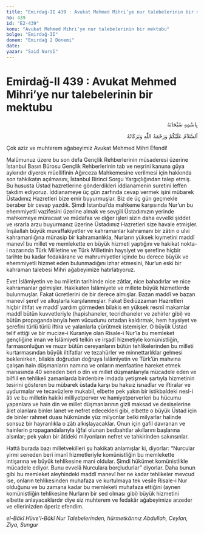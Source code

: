 ```yaml
---
title: "Emirdağ-II 439 : Avukat Mehmed Mihri’ye nur talebelerinin bir mektubu"
no: 439
id: "E2-439"
konu: "Avukat Mehmed Mihri’ye nur talebelerinin bir mektubu"
bolge: "Emirdağ-II"
donem: "Emirdağ 2 Dönemi"
date: 
yazar: "Said Nursî"
---
```


# Emirdağ-II 439 : Avukat Mehmed Mihri’ye nur talebelerinin bir mektubu

<p class="arabic" dir="rtl" title="Meal: “Her türlü noksan sıfatlardan yüce olan Allah’ın adıyla.”">بِاسْمِهِ سُبْحَانَهُ</p>

<p class="arabic" dir="rtl" title="Meal: “Allah’ın selâmı, rahmeti ve bereketleri, üzerinize olsun.”">اَلسَّلاَمُ عَلَيْكُمْ وَرَحْمَةُ اللّٰهِ وَبَرَكَاتُهُ</p>

Çok aziz ve muhterem ağabeyimiz Avukat Mehmed Mihri Efendi!

Malûmunuz üzere bu son defa Gençlik Rehberlerinin müsaderesi üzerine İstanbul Basın Bürosu Gençlik Rehberlerinin tab ve neşrini kanuna güya aykırıdır diyerek müellifinin Ağırceza Mahkemesine verilmesi için hakkında son tahkikatın açılmasını, İstanbul Birinci Sorgu Yargıçlığından talep etmiş. Bu hususta Üstad hazretlerine gönderdikleri iddianamenin suretini leffen takdim ediyoruz. İddianameye üç gün zarfında cevap vermek işini mübarek Üstadımız Hazretleri bize emir buyurmuşlar. Biz de üç gün geçmekle beraber bir cevap yazdık. Şimdi İstanbul’da mahkeme karşısında Nur’un bu ehemmiyetli vazifesini üzerine almak ve sevgili Üstadımızın yerinde mahkemeye müracaat ve müdafaa ve diğer işleri sizin daha evvelki şiddet ve ısrarla arzu buyurmanız üzerine Üstadımız Hazretleri size havale etmişler. İnşâallah büyük muvaffakiyetler ve kahramanlar kahramanı bir zâtın o ulvi kahramanlığına münasip bir kahramanlıkla, Nurların yüksek kıymetini maddî manevî bu millet ve memlekette en büyük hizmeti yaptığını ve hakikat nokta-i nazarında Türk Milletine ve Türk Milletinin haysiyet ve şerefine hiçbir tarihte bu kadar fedakârane ve mahrumiyetler içinde bu derece büyük ve ehemmiyetli hizmet eden bulunmadığını izhar etmesini, Nur’un eski bir kahraman talebesi Mihri ağabeyimize hatırlatıyoruz.

Evet İslâmiyetin ve bu milletin tarihinde nice zâtlar, nice bahadırlar ve nice kahramanlar gelmişler. Hakikaten İslâmiyete ve millete büyük hizmetlerde bulunmuşlar. Fakat ücretlerini de bir derece almışlar. Bazan maddî ve bazan manevî şeref ve alkışlarla karşılanmışlar. Fakat Bediüzzaman Hazretleri hiçbir iltifat ve maddî yardım görmeden bilakis en yüksek resmî makamlar maddî bütün kuvvetleriyle (hapishaneler, tecridhaneler ve zehirler gibi) ve bütün propagandalarıyla hem vücudunu ortadan kaldırmak, hem haysiyet ve şerefini türlü türlü iftira ve yalanlarla çürütmek istemişler. O büyük Üstad telif ettiği ve bir mucize-i Kuraniye olan Risale-i Nur’la bu memleket gençliğine iman ve İslâmiyeti telkin ve irşadî hizmetiyle komünistliğin, farmasonluğun ve muzır bütün cereyanların bütün tehlikelerinden bu milleti kurtarmasından büyük iltifatlar ve tezahürler ve minnettarlıklar gelmesi beklenirken, bilakis doğrudan doğruya İslâmiyetin ve Türk’ün mahvına çalışan hain düşmanların namına ve onların menfaatine hareket etmek manasında 40 seneden beri o din ve millet düşmanlarıyla mücadele eden ve bilfiil en tehlikeli zamanlarda birdenbire imdada yetişmek şartıyla hizmetinin tesirini gösteren bu mübarek üstada karşı bu haksız isnadlar ve iftiralar ve uydurmalar ve tecavüzlere mukabil, elbette pek yakın bir istikbaldeki nesl-i âti ve bu milletin hakiki milliyetperver ve hamiyetperverleri bu hücumu yapanlara ve hain din ve millet düşmanlarının gizli maksad ve desiselerine âlet olanlara binler lanet ve nefret edecekleri gibi, elbette o büyük Üstad için de binler rahmet duası hükmünde yüz milyonlar belki milyarlar halinde sonsuz bir hayranlıkla o zâtı alkışlayacaklar. Onun için gafil davranan ve hainlerin propagandalarıyla iğfal olunan bedbahtlar akıllarını başlarına alsınlar; pek yakın bir âtideki milyonların nefret ve tahkirinden sakınsınlar.

Hattâ burada bazı milletvekilleri şu hakikatı anlamışlar ki, diyorlar: “Nurcular yirmi seneden beri imanî hizmetleriyle komünistliğin bu memlekette intişarına ve büyük tehlikesine mani oldular. Şimdi hükümet komünistlikle mücadele ediyor. Bunu evvelâ Nurculara borçludurlar” diyorlar. Daha bunun gibi bu memleket aleyhindeki maddî manevî her ne kadar tehlikeler mevcud ise, onların tehlikesinden muhafaza ve kurtulmaya tek vesile Risale-i Nur olduğunu ve bu zamana kadar bu memleketi muhafaza ettiğini (aynen komünistliğin tehlikesine Nurların bir sed olması gibi) büyük hizmetini elbette anlayacaklardır diye siz muhterem ve fedakâr ağabeyimize arzeder ve ellerinizden öperiz efendim.

*el-Bâkî Hüve’l-Bâkî*
*Nur Talebelerinden, hürmetkârınız*
*Abdullah, Ceylan, Ziya, Sungur*
